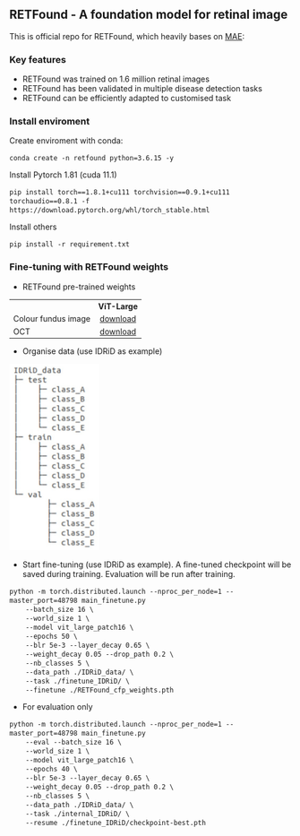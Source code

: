 ## RETFound - A foundation model for retinal image


This is official repo for RETFound, which heavily bases on [MAE](https://github.com/facebookresearch/mae):


### Key features

- RETFound was trained on 1.6 million retinal images
- RETFound has been validated in multiple disease detection tasks
- RETFound can be efficiently adapted to customised task


### Install enviroment

Create enviroment with conda:

```
conda create -n retfound python=3.6.15 -y
```

Install Pytorch 1.81 (cuda 11.1)
```
pip install torch==1.8.1+cu111 torchvision==0.9.1+cu111 torchaudio==0.8.1 -f https://download.pytorch.org/whl/torch_stable.html
```

Install others
```
pip install -r requirement.txt
```


### Fine-tuning with RETFound weights

- RETFound pre-trained weights
<table><tbody>
<!-- START TABLE -->
<!-- TABLE HEADER -->
<th valign="bottom"></th>
<th valign="bottom">ViT-Large</th>
<!-- TABLE BODY -->
<tr><td align="left">Colour fundus image</td>
<td align="center"><a href="https://dl.fbaipublicfiles.com/mae/pretrain/mae_pretrain_vit_large.pth">download</a></td>
</tr>
<!-- TABLE BODY -->
<tr><td align="left">OCT</td>
<td align="center"><a href="https://dl.fbaipublicfiles.com/mae/pretrain/mae_pretrain_vit_large.pth">download</a></td>
</tr>
</tbody></table>

- Organise data (use IDRiD as example)

<p align="left">
  <img src="./pic/file_index.jpg" width="160">
</p>


- Start fine-tuning (use IDRiD as example). A fine-tuned checkpoint will be saved during training. Evaluation will be run after training.


```
python -m torch.distributed.launch --nproc_per_node=1 --master_port=48798 main_finetune.py  
    --batch_size 16 \
    --world_size 1 \
    --model vit_large_patch16 \
    --epochs 50 \
    --blr 5e-3 --layer_decay 0.65 \
    --weight_decay 0.05 --drop_path 0.2 \
    --nb_classes 5 \
    --data_path ./IDRiD_data/ \
    --task ./finetune_IDRiD/ \
    --finetune ./RETFound_cfp_weights.pth

```


- For evaluation only


```
python -m torch.distributed.launch --nproc_per_node=1 --master_port=48798 main_finetune.py 
    --eval --batch_size 16 \
    --world_size 1 \
    --model vit_large_patch16 \
    --epochs 40 \
    --blr 5e-3 --layer_decay 0.65 \
    --weight_decay 0.05 --drop_path 0.2 \
    --nb_classes 5 \
    --data_path ./IDRiD_data/ \
    --task ./internal_IDRiD/ \
    --resume ./finetune_IDRiD/checkpoint-best.pth

```


